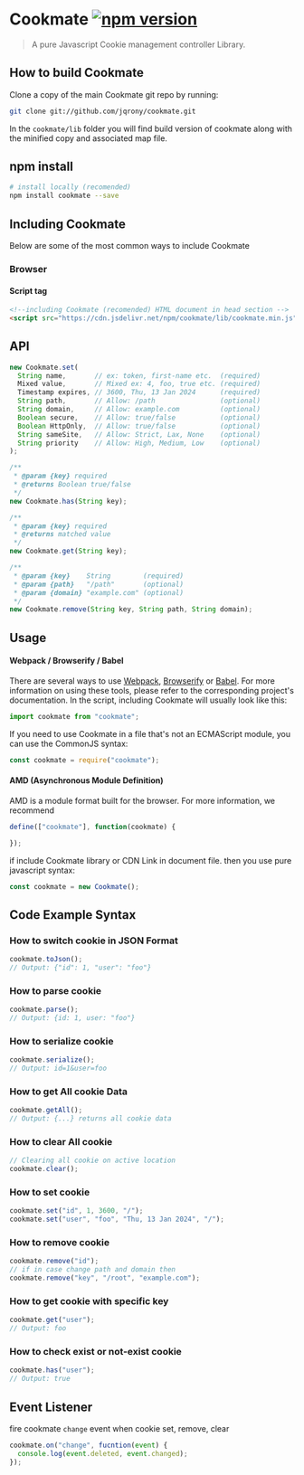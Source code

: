 # Cookmate [![npm version](https://img.shields.io/npm/v/cookmate?style=flat-square)](https://www.npmjs.com/package/cookmate)

> A pure Javascript Cookie management controller Library.

## How to build Cookmate
Clone a copy of the main Cookmate git repo by running:
```bash
git clone git://github.com/jqrony/cookmate.git
```
In the `cookmate/lib` folder you will find build version of cookmate along with the minified copy and associated map file.

## npm install
```bash
# install locally (recomended)
npm install cookmate --save
```

## Including Cookmate
Below are some of the most common ways to include Cookmate
### Browser
#### Script tag
```html
<!--including Cookmate (recomended) HTML document in head section -->
<script src="https://cdn.jsdelivr.net/npm/cookmate/lib/cookmate.min.js"></script>
```

## API
```js
new Cookmate.set(
  String name,       // ex: token, first-name etc.  (required)
  Mixed value,       // Mixed ex: 4, foo, true etc. (required)
  Timestamp expires, // 3600, Thu, 13 Jan 2024      (required)
  String path,       // Allow: /path                (optional)
  String domain,     // Allow: example.com          (optional)
  Boolean secure,    // Allow: true/false           (optional)
  Boolean HttpOnly,  // Allow: true/false           (optional)
  String sameSite,   // Allow: Strict, Lax, None    (optional)
  String priority    // Allow: High, Medium, Low    (optional)
);
```

```js
/**
 * @param {key} required
 * @returns Boolean true/false
 */
new Cookmate.has(String key);
```

```js
/**
 * @param {key} required
 * @returns matched value
 */
new Cookmate.get(String key);
```

```js
/**
 * @param {key}    String        (required)
 * @param {path}   "/path"       (optional)
 * @param {domain} "example.com" (optional)
 */
new Cookmate.remove(String key, String path, String domain);
```

## Usage
#### Webpack / Browserify / Babel
There are several ways to use [Webpack](https://webpack.js.org/), [Browserify](https://browserify.org/) or [Babel](https://babeljs.io/). For more information on using these tools, please refer to the corresponding project's documentation. In the script, including Cookmate will usually look like this:
```js
import cookmate from "cookmate";
```

If you need to use Cookmate in a file that's not an ECMAScript module, you can use the CommonJS syntax:
```js
const cookmate = require("cookmate");
```

#### AMD (Asynchronous Module Definition)
AMD is a module format built for the browser. For more information, we recommend
```js
define(["cookmate"], function(cookmate) {

});
```
if include Cookmate library or CDN Link in document file. then you use pure javascript syntax:
```js
const cookmate = new Cookmate();
```

## Code Example Syntax
### How to switch cookie in JSON Format
```js
cookmate.toJson();
// Output: {"id": 1, "user": "foo"}
```

### How to parse cookie
```js
cookmate.parse();
// Output: {id: 1, user: "foo"}
```

### How to serialize cookie
```js
cookmate.serialize();
// Output: id=1&user=foo
```

### How to get All cookie Data
```js
cookmate.getAll();
// Output: {...} returns all cookie data
```

### How to clear All cookie
```js
// Clearing all cookie on active location
cookmate.clear();
```

### How to set cookie
```js
cookmate.set("id", 1, 3600, "/");
cookmate.set("user", "foo", "Thu, 13 Jan 2024", "/");
```

### How to remove cookie
```js
cookmate.remove("id");
// if in case change path and domain then
cookmate.remove("key", "/root", "example.com");
```

### How to get cookie with specific key
```js
cookmate.get("user");
// Output: foo
```

### How to check exist or not-exist cookie
```js
cookmate.has("user");
// Output: true
```

## Event Listener
fire cookmate `change` event when cookie set, remove, clear
```js
cookmate.on("change", fucntion(event) {
  console.log(event.deleted, event.changed);
});
```